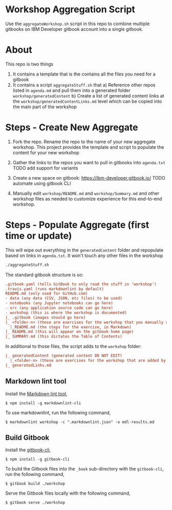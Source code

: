 # Workshop Aggregation Script
Use the `aggregateWorkshop.sh` script in this repo to combine multiple gitbooks on IBM Developer gitbook account into a single gitbook.

# About
This repo is two things
1) It contains a template that is the contains all the files you need for a gitbook
2) It contains a script `aggregateStuff.sh` that 
  a) Reference other repos listed in `agenda.md` and pull them into a generated folder `workshop/generatedContent`
  b) Create a list of generated content links at the `workshop/generatedContentLinks.md` level which can be copied into the main part of the workshop

# Steps - Create New Aggregate
1) Fork the repo. Rename the repo to the name of your new aggregate workshop. This project provides the template and script to populate the content for your new workshop

2) Gather the links to the repos you want to pull in gitbooks into `agenda.txt`
TODO add support for variants

3) Create a new space on gitbook: https://ibm-developer.gitbook.io/
TODO automate using gitbook CLI

4) Manually edit `workshop/README.md` and `workshop/Summary.md` and other workshop files as needed to customize experience for this end-to-end workshop. 

# Steps - Populate Aggregate (first time or update)

This will wipe out everything in the `generatedContent` folder and repopulate based on links in `agenda.txt`. It won't touch any other files in the workshop

```sh
./aggregateStuff.sh
```

The standard gitbook structure is so:
```ini
.gitbook.yaml (tells GitBook to only read the stuff in 'workshop')
.travis.yaml (runs markdownlint by default)
README.md (only used for GitHub.com)
- data (any data (CSV, JSON, etc files) to be used)
- notebooks (any Jupyter notebooks can go here)
- src (any application source code can go here)
- workshop (this is where the workshop is documented)
|_ .gitbook (images should go here)
|_ <folder-n> (these are exercises for the workshop that you manually add)
  |_README.md (the steps for the exercise, in Markdown)
|_ README.md (this will appear on the gitbook home page)
|_ SUMMARY.md (this dictates the Table of Contents)
```

In additional to those files, the script adds to the `workshop` folder:
```ini
|_ generatedContent (generated content DO NOT EDIT)
  |_<folder-n> (these are exercises for the workshop that are added by the script)
|_ generatedLinks.md
```

## Markdown lint tool

Install the [Markdown lint tool](https://github.com/markdownlint/markdownlint),
```
$ npm install -g markdownlint-cli
```

To use markdownlint, run the following command,
```
$ markdownlint workshop -c ".markdownlint.json" -o mdl-results.md
```

## Build Gitbook 

Install the [gitbook-cli](https://github.com/GitbookIO/gitbook-cli),
```
$ npm install -g gitbook-cli
```

To build the Gitbook files into the `_book` sub-directory with the `gitbook-cli`, run the following command,
```
$ gitbook build ./workshop
```

Serve the Gitbook files locally with the following command,
```
$ gitbook serve ./workshop
```




